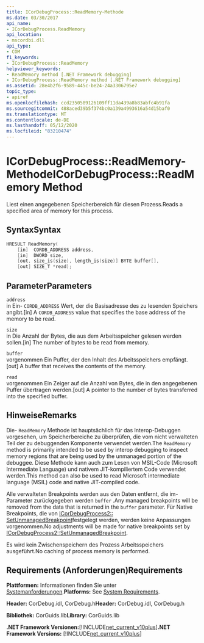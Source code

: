 ```yaml
---
title: ICorDebugProcess::ReadMemory-Methode
ms.date: 03/30/2017
api_name:
- ICorDebugProcess.ReadMemory
api_location:
- mscordbi.dll
api_type:
- COM
f1_keywords:
- ICorDebugProcess::ReadMemory
helpviewer_keywords:
- ReadMemory method [.NET Framework debugging]
- ICorDebugProcess::ReadMemory method [.NET Framework debugging]
ms.assetid: 28e4b2f6-9589-445c-be24-24a3306795e7
topic_type:
- apiref
ms.openlocfilehash: ccd2350589126109ff11da439a8b83abfc4b91fa
ms.sourcegitcommit: 488aced39b5f374bc0a139a4993616a54d15baf0
ms.translationtype: MT
ms.contentlocale: de-DE
ms.lasthandoff: 05/12/2020
ms.locfileid: "83210474"
---
```

# <a name="icordebugprocessreadmemory-method"></a><span data-ttu-id="c928b-102">ICorDebugProcess::ReadMemory-Methode</span><span class="sxs-lookup"><span data-stu-id="c928b-102">ICorDebugProcess::ReadMemory Method</span></span>
<span data-ttu-id="c928b-103">Liest einen angegebenen Speicherbereich für diesen Prozess.</span><span class="sxs-lookup"><span data-stu-id="c928b-103">Reads a specified area of memory for this process.</span></span>  
  
## <a name="syntax"></a><span data-ttu-id="c928b-104">Syntax</span><span class="sxs-lookup"><span data-stu-id="c928b-104">Syntax</span></span>  
  
```cpp  
HRESULT ReadMemory(  
    [in]  CORDB_ADDRESS address,
    [in]  DWORD size,  
    [out, size_is(size), length_is(size)] BYTE buffer[],  
    [out] SIZE_T *read);  
```  
  
## <a name="parameters"></a><span data-ttu-id="c928b-105">Parameter</span><span class="sxs-lookup"><span data-stu-id="c928b-105">Parameters</span></span>  
 `address`  
 <span data-ttu-id="c928b-106">in Ein- `CORDB_ADDRESS` Wert, der die Basisadresse des zu lesenden Speichers angibt.</span><span class="sxs-lookup"><span data-stu-id="c928b-106">[in] A `CORDB_ADDRESS` value that specifies the base address of the memory to be read.</span></span>  
  
 `size`  
 <span data-ttu-id="c928b-107">in Die Anzahl der Bytes, die aus dem Arbeitsspeicher gelesen werden sollen.</span><span class="sxs-lookup"><span data-stu-id="c928b-107">[in] The number of bytes to be read from memory.</span></span>  
  
 `buffer`  
 <span data-ttu-id="c928b-108">vorgenommen Ein Puffer, der den Inhalt des Arbeitsspeichers empfängt.</span><span class="sxs-lookup"><span data-stu-id="c928b-108">[out] A buffer that receives the contents of the memory.</span></span>  
  
 `read`  
 <span data-ttu-id="c928b-109">vorgenommen Ein Zeiger auf die Anzahl von Bytes, die in den angegebenen Puffer übertragen werden.</span><span class="sxs-lookup"><span data-stu-id="c928b-109">[out] A pointer to the number of bytes transferred into the specified buffer.</span></span>  
  
## <a name="remarks"></a><span data-ttu-id="c928b-110">Hinweise</span><span class="sxs-lookup"><span data-stu-id="c928b-110">Remarks</span></span>  
 <span data-ttu-id="c928b-111">Die- `ReadMemory` Methode ist hauptsächlich für das Interop-Debuggen vorgesehen, um Speicherbereiche zu überprüfen, die vom nicht verwalteten Teil der zu debuggenden Komponente verwendet werden.</span><span class="sxs-lookup"><span data-stu-id="c928b-111">The `ReadMemory` method is primarily intended to be used by interop debugging to inspect memory regions that are being used by the unmanaged portion of the debuggee.</span></span> <span data-ttu-id="c928b-112">Diese Methode kann auch zum Lesen von MSIL-Code (Microsoft Intermediate Language) und nativem JIT-kompiliertem Code verwendet werden.</span><span class="sxs-lookup"><span data-stu-id="c928b-112">This method can also be used to read Microsoft intermediate language (MSIL) code and native JIT-compiled code.</span></span>  
  
 <span data-ttu-id="c928b-113">Alle verwalteten Breakpoints werden aus den Daten entfernt, die im-Parameter zurückgegeben werden `buffer` .</span><span class="sxs-lookup"><span data-stu-id="c928b-113">Any managed breakpoints will be removed from the data that is returned in the `buffer` parameter.</span></span> <span data-ttu-id="c928b-114">Für Native Breakpoints, die von [ICorDebugProcess2:: SetUnmanagedBreakpoint](icordebugprocess2-setunmanagedbreakpoint-method.md)festgelegt werden, werden keine Anpassungen vorgenommen.</span><span class="sxs-lookup"><span data-stu-id="c928b-114">No adjustments will be made for native breakpoints set by [ICorDebugProcess2::SetUnmanagedBreakpoint](icordebugprocess2-setunmanagedbreakpoint-method.md).</span></span>  
  
 <span data-ttu-id="c928b-115">Es wird kein Zwischenspeichern des Prozess Arbeitsspeichers ausgeführt.</span><span class="sxs-lookup"><span data-stu-id="c928b-115">No caching of process memory is performed.</span></span>  
  
## <a name="requirements"></a><span data-ttu-id="c928b-116">Requirements (Anforderungen)</span><span class="sxs-lookup"><span data-stu-id="c928b-116">Requirements</span></span>  
 <span data-ttu-id="c928b-117">**Plattformen:** Informationen finden Sie unter [Systemanforderungen](../../get-started/system-requirements.md).</span><span class="sxs-lookup"><span data-stu-id="c928b-117">**Platforms:** See [System Requirements](../../get-started/system-requirements.md).</span></span>  
  
 <span data-ttu-id="c928b-118">**Header:** CorDebug.idl, CorDebug.h</span><span class="sxs-lookup"><span data-stu-id="c928b-118">**Header:** CorDebug.idl, CorDebug.h</span></span>  
  
 <span data-ttu-id="c928b-119">**Bibliothek:** CorGuids.lib</span><span class="sxs-lookup"><span data-stu-id="c928b-119">**Library:** CorGuids.lib</span></span>  
  
 <span data-ttu-id="c928b-120">**.NET Framework Versionen:**[!INCLUDE[net_current_v10plus](../../../../includes/net-current-v10plus-md.md)]</span><span class="sxs-lookup"><span data-stu-id="c928b-120">**.NET Framework Versions:** [!INCLUDE[net_current_v10plus](../../../../includes/net-current-v10plus-md.md)]</span></span>
